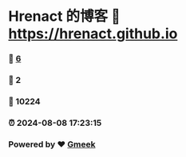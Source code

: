# Hrenact 的博客 :link: https://hrenact.github.io 
### :page_facing_up: [6](https://hrenact.github.io/tag.html) 
### :speech_balloon: 2 
### :hibiscus: 10224 
### :alarm_clock: 2024-08-08 17:23:15 
### Powered by :heart: [Gmeek](https://github.com/Meekdai/Gmeek)

